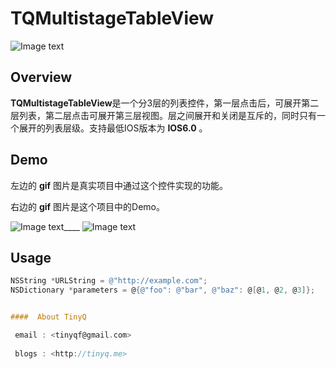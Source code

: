 TQMultistageTableView
=====================

![Image text](http://github.com/TinyQ/TQMultistageTableView/raw/master/READMEIMAGE/icon.png)

## Overview

**TQMultistageTableView**是一个分3层的列表控件，第一层点击后，可展开第二层列表，第二层点击可展开第三层视图。层之间展开和关闭是互斥的，同时只有一个展开的列表层级。支持最低IOS版本为 **IOS6.0** 。

## Demo

左边的 **gif** 图片是真实项目中通过这个控件实现的功能。

右边的 **gif** 图片是这个项目中的Demo。

![Image text](http://github.com/TinyQ/TQMultistageTableView/raw/master/READMEIMAGE/TQTableView.gif)____
![Image text](http://github.com/TinyQ/TQMultistageTableView/raw/master/READMEIMAGE/TQTableView2.gif) 

## Usage

```objective-c
NSString *URLString = @"http://example.com";
NSDictionary *parameters = @{@"foo": @"bar", @"baz": @[@1, @2, @3]};


####  About TinyQ

 email : <tinyqf@gmail.com>
 
 blogs : <http://tinyq.me>




